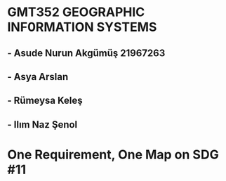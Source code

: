 

# GMT352 GEOGRAPHIC INF0RMATION SYSTEMS 
## - Asude Nurun Akgümüş 21967263
## - Asya Arslan 
## - Rümeysa Keleş
## - Ilım Naz Şenol



# One Requirement, One Map on SDG #11

